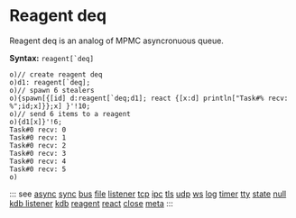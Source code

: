 # Reagent deq

Reagent deq is an analog of MPMC asyncronuous queue.

**Syntax:** ```reagent[`deq]```

```o
o)// create reagent deq
o)d1: reagent[`deq];
o)// spawn 6 stealers
o){spawn[{[id] d:reagent[`deq;d1]; react {[x:d] println["Task#% recv: %";id;x]}};x] }'!10;
o)// send 6 items to a reagent
o){d1[x]}'!6;
Task#0 recv: 0
Task#0 recv: 1
Task#0 recv: 2
Task#0 recv: 3
Task#0 recv: 4
Task#0 recv: 5
o)
```

::: see
[async](/reference/types/reagents/async.md)
[sync](/reference/types/reagents/sync.md)
[bus](/reference/types/reagents/bus.md)
[file](/reference/types/reagents/file.md)
[listener](/reference/types/reagents/listener.md)
[tcp](/reference/types/reagents/tcp.md)
[ipc](/reference/types/reagents/ipc.md)
[tls](/reference/types/reagents/tls.md)
[udp](/reference/types/reagents/udp.md)
[ws](/reference/types/reagents/ws.md)
[log](/reference/types/reagents/log.md)
[timer](/reference/types/reagents/timer.md)
[tty](/reference/types/reagents/tty.md)
[state](/reference/types/reagents/state.md)
[null](/reference/types/reagents/null.md)
[kdb listener](/reference/types/reagents/kdblistener.md)
[kdb](/reference/types/reagents/kdb.md)
[reagent](/verbs/other/reagent.md)
[react](/verbs/other/react.md)
[close](/verbs/other/close.md)
[meta](/verbs/other/meta.md)
:::
